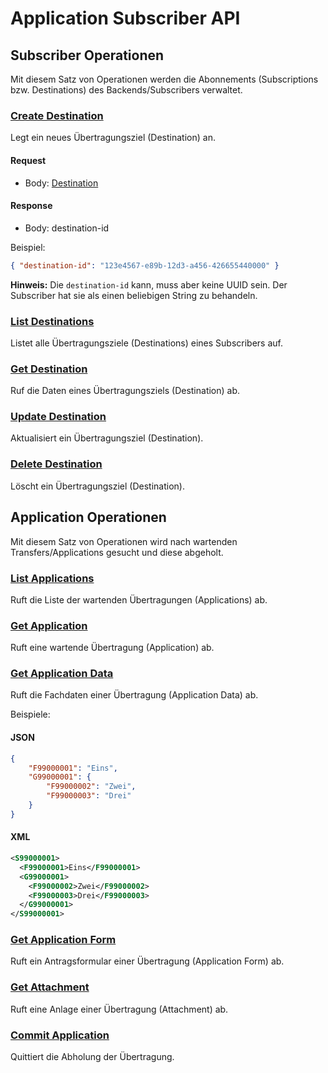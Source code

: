 # Application Subscriber API
## Subscriber Operationen
Mit diesem Satz von Operationen werden die Abonnements (Subscriptions bzw. Destinations) des Backends/Subscribers verwaltet.



### [Create Destination](../reference/subscriber.json/paths/~1{subscriber-id}~1destinations/post)
Legt ein neues Übertragungsziel (Destination) an.

#### Request
- Body: [Destination](../models/destination.json)

#### Response
- Body: destination-id

Beispiel:
```json
{ "destination-id": "123e4567-e89b-12d3-a456-426655440000" }
```
**Hinweis:** Die `destination-id` kann, muss aber keine UUID sein. Der Subscriber hat sie als einen beliebigen String zu behandeln.



### [List Destinations](../reference/subscriber.json/paths/~1{subscriber-id}~1destinations/get)
Listet alle Übertragungsziele (Destinations) eines Subscribers auf.



### [Get Destination](../reference/subscriber.json/paths/~1{subscriber-id}~1destinations~1{destination-id}/get)
Ruf die Daten eines Übertragungsziels (Destination) ab.



### [Update Destination](../reference/subscriber.json/paths/~1{subscriber-id}~1destinations~1{destination-id}/put)
Aktualisiert ein Übertragungsziel (Destination).



### [Delete Destination](../reference/subscriber.json/paths/~1{subscriber-id}~1destinations~1{destination-id}/delete)
Löscht ein Übertragungsziel (Destination).



## Application Operationen
Mit diesem Satz von Operationen wird nach wartenden Transfers/Applications gesucht und diese abgeholt.



### [List Applications](../reference/subscriber.json/paths/~1{subscriber-id}~1destinations~1{destination-id}~1applications/get)
Ruft die Liste der wartenden Übertragungen (Applications) ab.



### [Get Application](../reference/subscriber.json/paths/~1{subscriber-id}~1destinations~1{destination-id}~1applications~1{application-id}/get)
Ruft eine wartende Übertragung (Application) ab.



### [Get Application Data](../reference/subscriber.json/paths/~1{subscriber-id}~1destinations~1{destination-id}~1applications~1{application-id}~1application-data/get)
Ruft die Fachdaten einer Übertragung (Application Data) ab.

Beispiele:
#### JSON
```json
{
    "F99000001": "Eins",
    "G99000001": {
        "F99000002": "Zwei",
        "F99000003": "Drei"
    }
}
```

#### XML
```xml
<S99000001>
  <F99000001>Eins</F99000001>
  <G99000001>
    <F99000002>Zwei</F99000002>
    <F99000003>Drei</F99000003>
  </G99000001>
</S99000001>
```



### [Get Application Form](../reference/subscriber.json/paths/~1{subscriber-id}~1destinations~1{destination-id}~1applications~1{application-id}~1application-forms~1{form-id}/get)
Ruft ein Antragsformular einer Übertragung (Application Form) ab.



### [Get Attachment](../reference/subscriber.json/paths/~1{subscriber-id}~1destinations~1{destination-id}~1applications~1{application-id}~1attachments~1{attachment-id}/get)
Ruft eine Anlage einer Übertragung (Attachment) ab.



### [Commit Application](../reference/subscriber.json/paths/~1{subscriber-id}~1destinations~1{destination-id}~1applications~1{application-id}/post)
Quittiert die Abholung der Übertragung.


